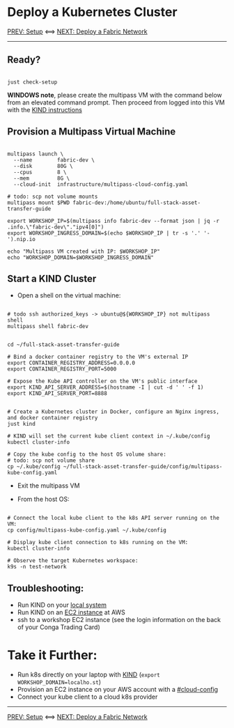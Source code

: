 # Deploy a Kubernetes Cluster

[PREV: Setup](00-setup.md) <==> [NEXT: Deploy a Fabric Network](20-fabric.md)

---

## Ready?

```shell

just check-setup

```

**WINDOWS note**, please create the multipass VM with the command below from an elevated command prompt. Then proceed from logged into this VM with the [KIND instructions](./10-kube.md)

## Provision a Multipass Virtual Machine

```shell

multipass launch \
  --name        fabric-dev \
  --disk        80G \
  --cpus        8 \
  --mem         8G \
  --cloud-init  infrastructure/multipass-cloud-config.yaml

# todo: scp not volume mounts
multipass mount $PWD fabric-dev:/home/ubuntu/full-stack-asset-transfer-guide

export WORKSHOP_IP=$(multipass info fabric-dev --format json | jq -r .info.\"fabric-dev\"."ipv4[0]")
export WORKSHOP_INGRESS_DOMAIN=$(echo $WORKSHOP_IP | tr -s '.' '-').nip.io

echo "Multipass VM created with IP: $WORKSHOP_IP"
echo "WORKSHOP_DOMAIN=$WORKSHOP_INGRESS_DOMAIN"

```


## Start a KIND Cluster

- Open a shell on the virtual machine:
```shell

# todo ssh authorized_keys -> ubuntu@${WORKSHOP_IP} not multipass shell
multipass shell fabric-dev

```

```shell

cd ~/full-stack-asset-transfer-guide

# Bind a docker container registry to the VM's external IP  
export CONTAINER_REGISTRY_ADDRESS=0.0.0.0
export CONTAINER_REGISTRY_PORT=5000

# Expose the Kube API controller on the VM's public interface
export KIND_API_SERVER_ADDRESS=$(hostname -I | cut -d ' ' -f 1)
export KIND_API_SERVER_PORT=8888

```

```shell

# Create a Kubernetes cluster in Docker, configure an Nginx ingress, and docker container registry
just kind

# KIND will set the current kube client context in ~/.kube/config
kubectl cluster-info

# Copy the kube config to the host OS volume share:
# todo: scp not volume share
cp ~/.kube/config ~/full-stack-asset-transfer-guide/config/multipass-kube-config.yaml

```

- Exit the multipass VM

- From the host OS:
```shell

# Connect the local kube client to the k8s API server running on the VM:
cp config/multipass-kube-config.yaml ~/.kube/config

# Display kube client connection to k8s running on the VM:
kubectl cluster-info

# Observe the target Kubernetes workspace:  
k9s -n test-network

```


## Troubleshooting:

- Run KIND on your [local system](10-kueb.md)
- Run KIND on an [EC2 instance](12-kube-ec2-vm.md) at AWS
- ssh to a workshop EC2 instance (see the login information on the back of your Conga Trading Card)


# Take it Further:

- Run k8s directly on your laptop with [KIND](todo.md)  (`export WORKSHOP_DOMAIN=localho.st`)
- Provision an EC2 instance on your AWS account with a [#cloud-config](../../infrastructure/ec2-cloud-config.yaml)
- Connect your kube client to a cloud k8s provider


---
[PREV: Setup](00-setup.md) <==> [NEXT: Deploy a Fabric Network](20-fabric.md)

